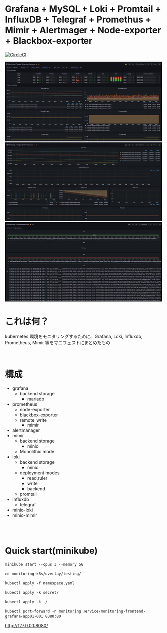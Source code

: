 # Grafana + MySQL + Loki + Promtail + InfluxDB + Telegraf + Promethus + Mimir + Alertmager + Node-exporter + Blackbox-exporter

[![CircleCI](https://dl.circleci.com/status-badge/img/gh/AbeYuki/monitoring-k8s/tree/main.svg?style=shield)](https://dl.circleci.com/status-badge/redirect/gh/AbeYuki/monitoring-k8s/tree/testing)

![telegraf UI](./docs/ui-telegraf-resources.png)
![telegraf UI](./docs/ui-telegraf-network.png)
![loki UI](./docs/ui-loki.png)

# これは何？
kubernetes 環境をモニタリングするために、Grafana, Loki, Influxdb, Prometheus, Mimir 等をマニフェストにまとめたもの  

<br>

# 構成
- grafana
	- backend storage
		- mariadb
- prometheus
	- node-exporter
	- blackbox-exporter
	- remote_write
		- mimir
- alertmanager
- mimir
	- backend storage
		- minio
	- Monolithic mode
- loki
	- backend storage
		- minio
	- deployment modes
		- read,ruler
		- write
		- backend
	- promtail
- influxdb
	- telegraf
- minio-loki
- minio-mimir

<br>  
<br>  

# Quick start(minikube)
```
minikube start --cpus 3 --memory 5G
```
```
cd monitoring-k8s/overlay/testing/
```
```
kubectl apply -f namespace.yaml
```
```
kubectl apply -k secret/
```
```
kubectl apply -k ./
```
```
kubectl port-forward -n monitoring service/monitoring-frontend-grafana-app01-001 8080:80
```

http://127.0.0.1:8080/


